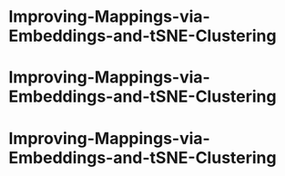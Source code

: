 # Improving-Mappings-via-Embeddings-and-tSNE-Clustering
# Improving-Mappings-via-Embeddings-and-tSNE-Clustering
# Improving-Mappings-via-Embeddings-and-tSNE-Clustering
